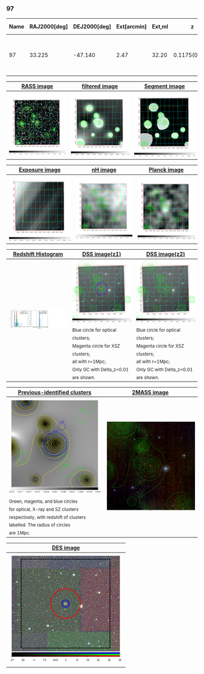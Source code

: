 <div STYLE="page-break-after: always;"></div>

### 97

|Name|RAJ2000[deg]|DEJ2000[deg] |Ext[arcmin]| Ext,ml | z | z_src| C|GC(XSZ,Delta_z<0.01)| GC(OPT,Delta_z<0.01)|GC| R_sig[arcmin] | R500[arcmin] | R500[Mpc]| CRsig[c/s] | CR500[c/s] |L500[1E44 erg/s]|F500[1E-12 erg/s/cm^2]| M500[1E14 Msun]|Tx[keV]|Cnt_sig|Beta|Rc[arcmin]|Comment|Alias|
|---|---|---|---|---|---|------|---|--------|---------|----------|---|---|---|---|---|---|---|---|---|---|---|---|---|---|
|97| 33.225| -47.140| 2.47| 32.20| 0.1175(0.000)| z_xsz| B| MCXC, PSZ2, Tar| A, N, W| A, B15, MCXC, N, PSZ2, Tar, W| 13.675| 7.118| 0.907| 0.174(0.035)| 0.161(0.032)| 1.133(0.174)| 3.164(0.485)| 2.38(0.18)| 3.79(0.18)| 110.4| 0.555(-0.041+0.090)| 2.514(-0.536+0.943)| -| k293|

|[RASS image](../image/97/97_img.pdf)|[filtered image](../image/97/97_fil.pdf)|[Segment image](../image/97/97_seg.pdf)|
|-------------------|--------------------|-------------------|
| <img src="../image/97/97_img.png" width="300">  | <img src="../image/97/97_fil.png" width="300">   | <img src="../image/97/97_seg.png" width="300">  |

|[Exposure image](../image/97/97_mex.pdf)| [nH image](../image/97/97_nh.pdf)| [Planck image](../image/97/97_p.pdf)|
|-------------------|--------------------|-------------------|
|<img src="../image/97/97_mex.png" width="300">   | <img src="../image/97/97_nh.png" width="300">    | <img src="../image/97/97_p.png" width="300"> |

|[Redshift Histogram](../image/97/97_zg.pdf) | [DSS image(z1)](../image/97/97_dss_z1.pdf)      |  [DSS image(z2)](../image/97/97_dss_z2.pdf)    |
|-------------------|--------------------|-------------------|
|<img src="../image/97/97_zg.png" width="300"> |<img src="../image/97/97_dss_z1.png" width="300"> <sub><br>Blue circle for optical clusters; <br>Magenta circle for XSZ clusters; <br>all with r=1Mpc; <br>Only GC with Delta_z<0.01 are shown. </sub>| <img src="../image/97/97_dss_z2.png" width="300"><sub><br>Blue circle for optical clusters; <br>Magenta circle for XSZ clusters; <br>all with r=1Mpc; <br>Only GC with Delta_z<0.01 are shown. </sub> |

|[Previous-identified clusters](../image/97/97_gc.pdf) | [2MASS image](../image/97/97_2mass.pdf)      |
|-------------------|-------------------|
|<img src=../image/97/97_gc.png width="300"> <br><sub>Green, magenta, and blue circles <br>for optical, X-ray and SZ clusters <br>respectively, with redshift of clusters <br>labelled. The radius of circles <br>are 1Mpc.</sub>|<img src="../image/97/97_2mass.png" width="300">  |

|[DES image](../image/97/97_des.pdf)   |
|-------------------|
| <img src="../image/97/97_des.png" width="300">  |
